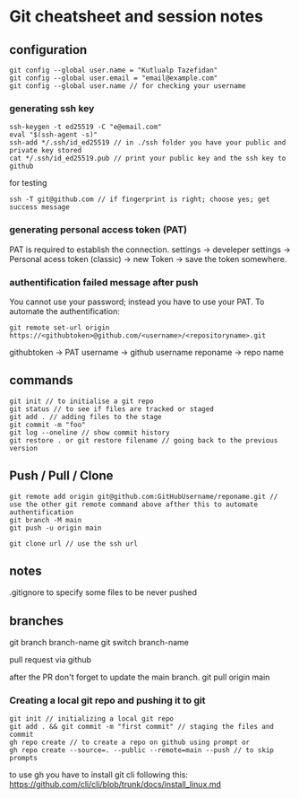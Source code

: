 # Git cheatsheet and session notes

## configuration

```
git config --global user.name = "Kutlualp Tazefidan"
git config --global user.email = "email@example.com"
git config --global user.name // for checking your username
```

### generating ssh key

```
ssh-keygen -t ed25519 -C "e@email.com"
eval "$(ssh-agent -s)"
ssh-add */.ssh/id_ed25519 // in ./ssh folder you have your public and private key stored
cat */.ssh/id_ed25519.pub // print your public key and the ssh key to github
```

for testing

```
ssh -T git@github.com // if fingerprint is right; choose yes; get success message
```

### generating personal access token (PAT)

PAT is required to establish the connection.
settings -> develeper settings -> Personal acess token (classic) -> new Token -> save the token somewhere.

### authentification failed message after push

You cannot use your password; instead you have to use your PAT.
To automate the authentification:

```
git remote set-url origin https://<githubtoken>@github.com/<username>/<repositoryname>.git
```

githubtoken -> PAT
username -> github username
reponame -> repo name

## commands

```
git init // to initialise a git repo
git status // to see if files are tracked or staged
git add . // adding files to the stage
git commit -m "foo"
git log --oneline // show commit history
git restore . or git restore filename // going back to the previous version
```

## Push / Pull / Clone

```
git remote add origin git@github.com:GitHubUsername/reponame.git //  use the other git remote command above afther this to automate authentification
git branch -M main
git push -u origin main

git clone url // use the ssh url
```

## notes

.gitignore to specify some files to be never pushed

## branches

git branch branch-name
git switch branch-name

pull request via github

after the PR don't forget to update the main branch.
git pull origin main

### Creating a local git repo and pushing it to git

```
git init // initializing a local git repo
git add . && git commit -m "first commit" // staging the files and commit
gh repo create // to create a repo on github using prompt or
gh repo create --source=. --public --remote=main --push // to skip prompts
```

to use gh you have to install git cli following this:
https://github.com/cli/cli/blob/trunk/docs/install_linux.md
